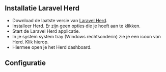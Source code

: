 ## Installatie Laravel Herd

- Download de laatste versie van [Laravel Herd](https://herd.laravel.com/).
- Installeer Herd. Er zijn geen opties die je hoeft aan te klikken.
- Start de Laravel Herd applicatie.
- In je system system tray (Windows rechtsonderin) zie je een icoon van Herd. Klik hierop.
- Hiermee open je het Herd dashboard.

## Configuratie

